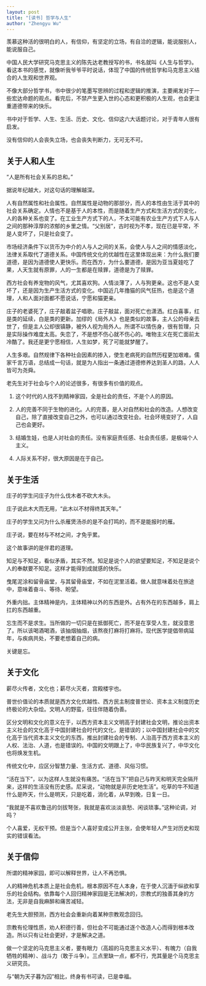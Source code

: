 ```yaml
---
layout: post
title: "[读书] 哲学与人生"
author: "Zhengyu Wu"
---
```



羡慕这种活的很明白的人，有信仰，有坚定的立场，有自洽的逻辑，能说服别人，能说服自己。

中国人民大学研究马克思主义的陈先达老教授写的书，书名就叫《人生与哲学》。看这本书的感觉，就像听我爷爷平时说话，体现了中国的传统哲学和马克思主义结合的人生观和世界观。

不像大部分哲学书，书中很少的笔墨写思辨的过程和逻辑的推演，主要阐发对于一些宏达命题的观点。看完后，不禁产生更入世的心态和更积极的人生观，也会更注重道德带来的快乐。

书中对于哲学、人生、生活、历史、文化、信仰这六大话题讨论，对于青年人很有启发。

没有信仰的人会丧失立场，也会丧失判断力，无可无不可。


## 关于人和人生

“人是所有社会关系的总和。”

据说年纪越大，对这句话的理解越深。

人有自然属性和社会属性。自然属性是动物的那部分，而人的本性由生活于其中的社会关系确定。人情也不是基于人的本性，而是随着生产方式和生活方式的变化，人的各种关系也变了。在工业生产方式下的人，不太可能有农业生产方式下人与人之间的那种淳厚的浓郁的乡里之情。“父别居”，古时视为不孝，现在已是平常，不是人变坏了，只是社会变了。

市场经济条件下以货币为中介的人与人之间的关系，会使人与人之间的情感淡化，法律关系取代了道德关系。中国传统文化的优越性在这里体现出来：为什么我们要道德，是因为道德使人更快乐。而在西方，为什么要道德，是因为亚当夏娃吃了果，人天生就有原罪，人的一生都是在赎罪，道德是为了赎罪。

西方社会有养宠物的风气，尤其喜欢狗。人情淡薄了，人与狗更亲。这也不是人变坏了，还是因为生产生活方式的变化。中国近几年撸猫的风气狂热，也是这个道理，人和人面对面都不愿说话，宁愿和猫更亲。

庄子的老婆死了，庄子敲着盆子唱歌。庄子敲盆，面对死亡也潇洒。红白喜事，红是类的延续，白是类的更新。加缪的《局外人》也是类似的故事，主人公的母亲去世了，但是主人公却很镇静，被外人视为局外人。所谓不以情伤身，很有哲理，只是实际操作难度太高。失恋了，不是想不伤心就不伤心的。唯物主义在死亡面前太冷酷了。我还是更宁愿相信，人生如梦，死了可能就梦醒了。

人生多艰。自然规律下各种社会因素的掺入，使生老病死的自然历程更加艰难。儒家千言万语，总结成一句话，就是为人指出一条通过道德修养达到圣人的路，人人皆可为尧舜。

老先生对于社会与个人的论述很多，有很多有价值的观点。

1. 这个时代的人找不到精神家园，全是社会的责任，不是个人的原因。

2. 人的完善不同于生物的进化。人的完善，是人对自然和社会的改造。人想改变自己，除了直接改变自己之外，也可以通过改变社会。社会环境变好了，人自己也会更好。

3. 结婚生娃，也是人对社会的责任。没有家庭责任感、社会责任感，是极端个人主义。

4. 人际关系不好，很大原因是在于自己。


## 关于生活

庄子的学生问庄子为什么伐木者不砍大木头。

庄子说此木大而无用，“此木以不材得终其天年。”

庄子的学生又问为什么杀雁煲汤杀的是不会打鸣的，而不是能报时的雁。

庄子说，要在材与不材之间，才免乎累。

这个故事讲的是伴君的道理。

知足与不知足，看似矛盾，其实不然。知足是说个人的欲望要知足，不知足是说个人的奉献要不知足。这样才能得到成就感的快乐。

曳尾泥涂和留骨庙堂，与其留骨庙堂，不如在泥里活着。做人就意味着处在旅途中，意味着奋斗、等待、盼望。

外重内拙。主体精神是内，主体精神以外的东西是外。占有外在的东西越多，肩上扛的东西越重。

忘生而不是求生。当所做的一切只是在抵御死亡，而不是在享受人生，就没意思了。所以该喝酒喝酒，该抽烟抽烟，该熬夜打麻将打麻将。现代医学提倡带病延年，与疾病共处，不要老想着自己的病。

关键是忘。

## 关于文化

薪尽火传者，文化也；薪尽火灭者，宫殿楼宇也。

普世价值论的本质就是西方文化优越性、西方民主制度普世论、资本主义制度历史终极论的大杂烩。文明人的野蛮，往往伴随着伪善。

区分文明和文化的意义在于，以西方资本主义文明高于封建社会文明，推论出资本主义社会的文化高于中国封建社会时代的文化，是错误的；以中国封建社会中的文化高于当代资本主义文化的东西，推出封建社会的专制、人治高于西方资本主义的人权、法治、人道，也是错误的。中国的文明跟上了，中华民族复兴了，中华文化也将焕发生机。

传统文化中，应区分智慧力量、生活方式、道德、风俗习惯。

“活在当下”，以为这样人生就没有痛苦。“活在当下”把自己与昨天和明天完全隔开来，这样的生活没有历史感。尼采说，“动物就是非历史地生活”。吃草的牛不知道什么是昨天，什么是明天，只是吃着，消化着，从早到晚，日复一日。

“我就是不喜欢鲁迅的剑拔弩张，我就是喜欢淡淡哀愁、闲谈琐事。”这种论调，对吗？

个人喜爱，无权干预。但是当个人喜好变成公开主张，会使年轻人产生对历史和现实的错误看法。



## 关于信仰

所谓的精神家园，即可以解释世界，让人不再恐惧。

人的精神危机本质上是社会危机，根本原因不在人本身，在于使人沉湎于纵欲和享乐的社会结构。依靠每个人回归精神家园是无法解决的，宗教式的独善其身的方法，无非是自我麻醉和痛苦减轻。

老先生大胆预测，西方社会会重新向着某种宗教观念回归。

宗教有伦理性质，劝人积德行善，但社会不可能通过逐个改造人心而得到根本改造。所以只有让社会更好，才是解决之道。

做一个坚定的马克思主义者，要有眼力（高超的马克思主义水平）、有魄力（自我牺牲的精神）、战斗力（敢于斗争）。三点里缺一点，都不行，充其量是个马克思主义研究员。

与“朝为天子暮为囚”相比，终身有书可读，已是幸福。

























